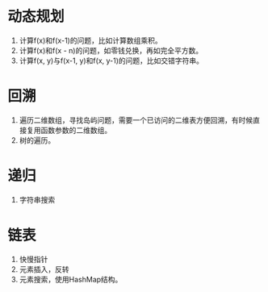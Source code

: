 # 动态规划

1. 计算f(x)和f(x-1)的问题，比如计算数组乘积。
2. 计算f(x)和f(x - n)的问题，如零钱兑换，再如完全平方数。
3. 计算f(x, y)与f(x-1, y)和f(x, y-1)的问题，比如交错字符串。



# 回溯

1. 遍历二维数组，寻找岛屿问题，需要一个已访问的二维表方便回溯，有时候直接复用函数参数的二维数组。
2. 树的遍历。



# 递归

1. 字符串搜索





# 链表

1. 快慢指针
2. 元素插入，反转
3. 元素搜索，使用HashMap结构。